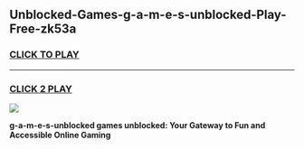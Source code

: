 
## Unblocked-Games-g-a-m-e-s-unblocked-Play-Free-zk53a
<h3>
<a href="https://premium76.site?title=g-a-m-e-s-unblocked&ref=23A">CLICK TO PLAY</a></h3>
<hr>

<h3>
<a href="https://premium76.site?title=g-a-m-e-s-unblocked&ref=23A">CLICK 2 PLAY</a>
  
</h3>

<a href="https://premium76.site?title=g-a-m-e-s-unblocked&ref=23A"><img src="https://clearcache.store/games.png"></a>


**g-a-m-e-s-unblocked games unblocked: Your Gateway to Fun and Accessible Online Gaming**
